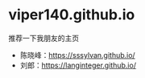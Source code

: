 # viper140.github.io

推荐一下我朋友的主页

- 陈晓峰：https://sssylvan.github.io/
- 刘郎：https://langinteger.github.io/
